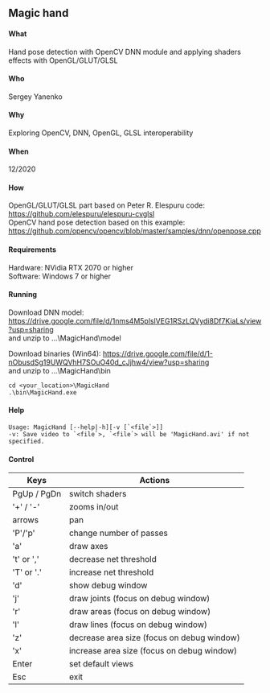 ## Magic hand
#### What  
Hand pose detection with OpenCV DNN module and applying shaders effects with OpenGL/GLUT/GLSL  
#### Who  
Sergey Yanenko  
#### Why
Exploring OpenCV, DNN, OpenGL, GLSL interoperability  
#### When 
12/2020
#### How  
OpenGL/GLUT/GLSL part based on Peter R. Elespuru code: https://github.com/elespuru/elespuru-cvglsl  
OpenCV hand pose detection based on this example:      https://github.com/opencv/opencv/blob/master/samples/dnn/openpose.cpp  
  
#### Requirements  
Hardware: NVidia RTX 2070 or higher  
Software: Windows 7 or higher 

#### Running  
Download DNN model: https://drive.google.com/file/d/1nms4M5plslVEG1RSzLQVydi8Df7KiaLs/view?usp=sharing  
and unzip to ...\MagicHand\model  
  
Download binaries (Win64): https://drive.google.com/file/d/1-nObusdSg19UWQVhH7SOuO40d_cJjhw4/view?usp=sharing  
and unzip to ...\MagicHand\bin  

```
cd <your_location>\MagicHand
.\bin\MagicHand.exe
```

#### Help
```
Usage: MagicHand [--help|-h][-v [`<file`>]]  
-v: Save video to `<file`>, `<file`> will be 'MagicHand.avi' if not specified.  
```

#### Control

| Keys | Actions |
|------|---------|
| PgUp / PgDn | switch shaders | 
| '+' / '-' | zooms in/out |
|arrows|pan|
|'P'/'p'|change number of passes|
|'a'|draw axes|
|'t' or ',' | decrease net threshold|
|'T' or '.' | increase net threshold| 
|'d'|show debug window|
|'j'| draw joints (focus on debug window)|
|'r'| draw areas (focus on debug window)|
|'l'| draw lines (focus on debug window)|
|'z'| decrease area size (focus on debug window)|
|'x'| increase area size (focus on debug window)|
|Enter| set default views|  
|Esc|exit|
